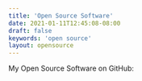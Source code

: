 ```yaml
---
title: 'Open Source Software'
date: 2021-01-11T12:45:08-08:00
draft: false
keywords: 'open source'
layout: opensource
---
```


My Open Source Software on GitHub:
